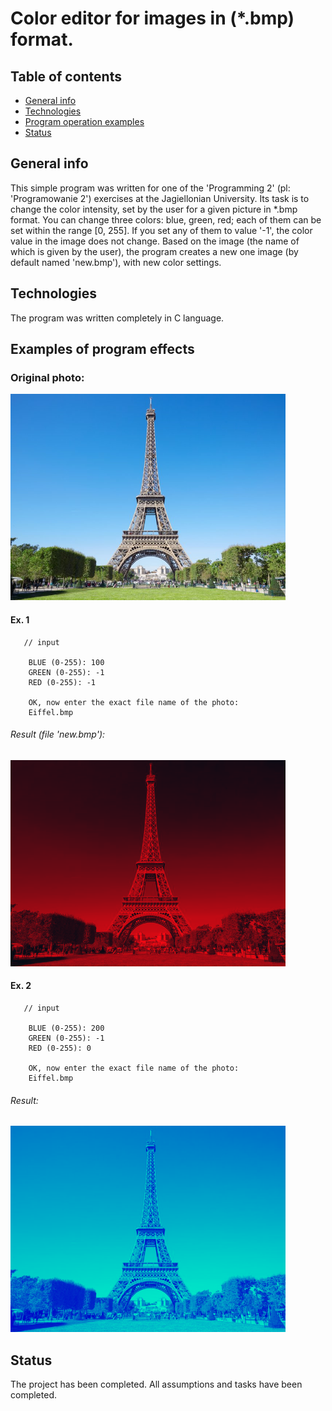 # Color editor for images in (*.bmp) format.

## Table of contents
* [General info](#general-info)
* [Technologies](#technologies)
* [Program operation examples](#examples-of-program-effects)
* [Status](#status)

## General info
This simple program was written for one of the 'Programming 2' (pl: 'Programowanie 2') exercises at the Jagiellonian University.
Its task is to change the color intensity, set by the user for a given picture in *.bmp format. You can change three colors: blue, green, red; each of them can be set within the range [0, 255]. If you set any of them to value '-1', the color value in the image does not change. Based on the image (the name of which is given by the user), the program creates a new one image (by default named 'new.bmp'), with new color settings.

## Technologies
The program was written completely in C language.

## Examples of program effects

### Original photo:
<img src="cmake-build-debug/Eiffel.bmp" alt="Original photo" width="440" height="330"/>

#### Ex. 1
```meanwhile
   // input
   
    BLUE (0-255): 100
    GREEN (0-255): -1
    RED (0-255): -1

    OK, now enter the exact file name of the photo: 
    Eiffel.bmp
```

###### Result (file 'new.bmp'):
  <img src="cmake-build-debug/new.bmp" alt="ex1" width="440" height="330"/>
  
  
#### Ex. 2
```meanwhile
   // input
   
    BLUE (0-255): 200
    GREEN (0-255): -1
    RED (0-255): 0

    OK, now enter the exact file name of the photo: 
    Eiffel.bmp
```

###### Result:
  <img src="cmake-build-debug/ex2.bmp" alt="ex2" width="440" height="330"/>


## Status
The project has been completed. All assumptions and tasks have been completed.
